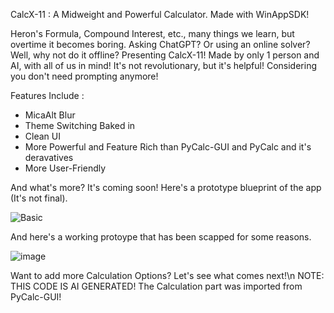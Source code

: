 CalcX-11 : A Midweight and Powerful Calculator. Made with WinAppSDK!

Heron's Formula, Compound Interest, etc., many things we learn, but overtime it becomes boring.
Asking ChatGPT? Or using an online solver? Well, why not do it offline?
Presenting CalcX-11! Made by only 1 person and AI, with all of us in mind! 
It's not revolutionary, but it's helpful! Considering you don't need prompting anymore! 

Features Include :

- MicaAlt Blur
- Theme Switching Baked in
- Clean UI
- More Powerful and Feature Rich than PyCalc-GUI and PyCalc and it's deravatives
- More User-Friendly

And what's more? It's coming soon! Here's a prototype blueprint of the app (It's not final).

![Basic](https://github.com/user-attachments/assets/8f6823b5-b389-47e4-8e7d-43055a8bec0d)

And here's a working protoype that has been scapped for some reasons.

![image](https://github.com/user-attachments/assets/91a0c1e1-e9b4-45e7-98ef-03d52944d341)

Want to add more Calculation Options? Let's see what comes next!\n
NOTE: THIS CODE IS AI GENERATED! The Calculation part was imported from PyCalc-GUI!
